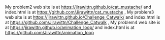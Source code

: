 My problem2 web site is at https://jirawittn.github.io/cat_mustache/ and index.html is at https://github.com/Jirawittn/cat_mustache ,
My problem3 web site is at https://jirawittn.github.io/Challenge_Catwalk/ and index.html is at https://github.com/Jirawittn/Challenge_Catwalk ,
My problem4 web site is at https://jirawittn.github.io/animation_loop/ and index.html is at https://github.com/Jirawittn/animation_loop